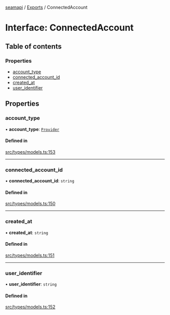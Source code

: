 [seamapi](../README.md) / [Exports](../modules.md) / ConnectedAccount

# Interface: ConnectedAccount

## Table of contents

### Properties

- [account\_type](ConnectedAccount.md#account_type)
- [connected\_account\_id](ConnectedAccount.md#connected_account_id)
- [created\_at](ConnectedAccount.md#created_at)
- [user\_identifier](ConnectedAccount.md#user_identifier)

## Properties

### account\_type

• **account\_type**: [`Provider`](../enums/Provider.md)

#### Defined in

[src/types/models.ts:153](https://github.com/seamapi/seamapi-javascript/blob/main/src/types/models.ts#L153)

___

### connected\_account\_id

• **connected\_account\_id**: `string`

#### Defined in

[src/types/models.ts:150](https://github.com/seamapi/seamapi-javascript/blob/main/src/types/models.ts#L150)

___

### created\_at

• **created\_at**: `string`

#### Defined in

[src/types/models.ts:151](https://github.com/seamapi/seamapi-javascript/blob/main/src/types/models.ts#L151)

___

### user\_identifier

• **user\_identifier**: `string`

#### Defined in

[src/types/models.ts:152](https://github.com/seamapi/seamapi-javascript/blob/main/src/types/models.ts#L152)
